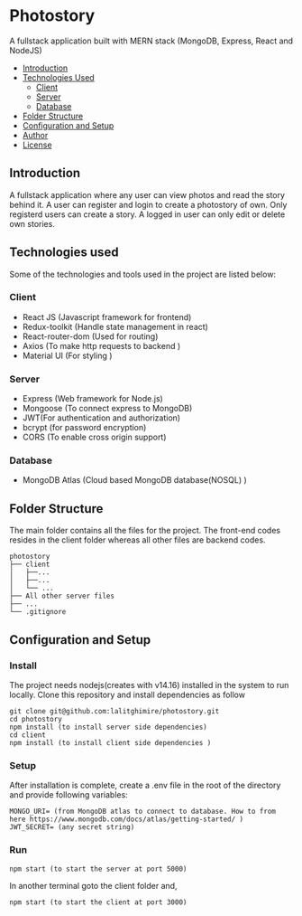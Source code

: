 # Photostory

A fullstack application built with MERN stack (MongoDB, Express, React and NodeJS)

-   [Introduction](#introduction)
-   [Technologies Used](#technologies-used)
    -   [Client](#client)
    -   [Server](#server)
    -   [Database](#database)
-   [Folder Structure](#folder-structure)
-   [Configuration and Setup](#configuration-and-setup)
-   [Author](#author)
-   [License](#license)

## Introduction

A fullstack application where any user can view photos and read the story behind it. A user can register and login to create a photostory of own. Only registerd users can create a story. A logged in user can only edit or delete own stories.

## Technologies used

Some of the technologies and tools used in the project are listed below:

### Client

-   React JS (Javascript framework for frontend)
-   Redux-toolkit (Handle state management in react)
-   React-router-dom (Used for routing)
-   Axios (To make http requests to backend )
-   Material UI (For styling )

### Server

-   Express (Web framework for Node.js)
-   Mongoose (To connect express to MongoDB)
-   JWT(For authentication and authorization)
-   bcrypt (for password encryption)
-   CORS (To enable cross origin support)

### Database

-   MongoDB Atlas (Cloud based MongoDB database(NOSQL) )

## Folder Structure

The main folder contains all the files for the project. The front-end codes resides in the client folder whereas all other files are backend codes.

```
photostory
├── client
│   ├──...
│   ├──...
│   └── ...
├── All other server files
├── ...
└── .gitignore

```

## Configuration and Setup

### Install

The project needs nodejs(creates with v14.16) installed in the system to run locally. Clone this repository and install dependencies as follow

```
git clone git@github.com:lalitghimire/photostory.git
cd photostory
npm install (to install server side dependencies)
cd client
npm install (to install client side dependencies )

```

### Setup

After installation is complete, create a .env file in the root of the directory and provide following variables:

```
MONGO_URI= (from MongoDB atlas to connect to database. How to from here https://www.mongodb.com/docs/atlas/getting-started/ )
JWT_SECRET= (any secret string)

```

### Run

```
npm start (to start the server at port 5000)

```

In another terminal goto the client folder and,

```
npm start (to start the client at port 3000)

```

